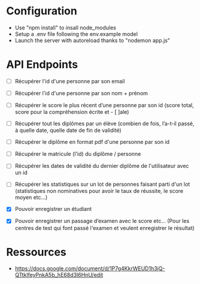 # Configuration
- Use "npm install" to insall node_modules
- Setup a .env file following the env.example model
- Launch the server with autoreload thanks to "nodemon app.js"

# API Endpoints
- [ ] Récupérer l'id d'une personne par son email
- [ ] Récupérer l'id d'une personne par son nom + prénom
- [ ] Récupérer le score le plus récent d’une personne par son id (score total, score pour la compréhension écrite et - [ ]ale)
- [ ] Récupérer tout les diplômes par un élève (combien de fois, l’a-t-il passé, à quelle date, quelle date de fin de validité)
- [ ] Récupérer le diplôme en format pdf d'une personne par son id
- [ ] Récupérer le matricule (l'id) du diplôme / personne
- [ ] Récupérer les dates de validité du dernier diplôme de l'utilisateur avec un id
- [ ] Récupérer les statistiques sur un lot de personnes faisant parti d'un lot (statistiques non nominatives pour avoir le taux de réussite, le score moyen etc…)
- [x] Pouvoir enregistrer un étudiant
- [x] Pouvoir enregistrer un passage d’examen avec le score etc… (Pour les centres de test qui font passé l'examen et veulent enregistrer le résultat)


# Ressources
- https://docs.google.com/document/d/1P7g4KkrWEUD1h3jQ-QTtkIfeyPnkA5b_hE68d3I6HnU/edit
